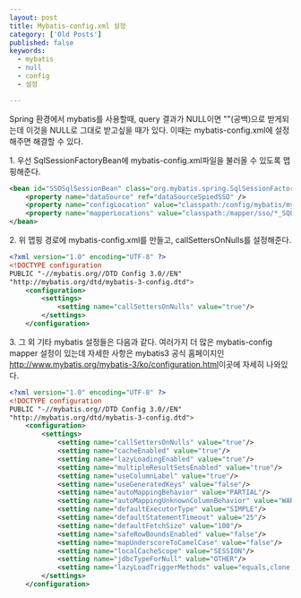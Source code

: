 ```yaml
---
layout: post
title: Mybatis-config.xml 설정
category: ['Old Posts']
published: false
keywords:
  - mybatis
  - null
  - config
  - 설정

---
```


Spring 환경에서 mybatis를 사용할때, query 결과가 NULL이면 ""(공백)으로 받게되는데 이것을 NULL로 그대로 받고싶을 때가 있다. 이때는 mybatis-config.xml에 설정해주면 해결할 수 있다.

1\. 우선 SqlSessionFactoryBean에 mybatis-config.xml파일을 불러올 수 있도록 맵핑해준다.

```xml
<bean id="SSOSqlSessionBean" class="org.mybatis.spring.SqlSessionFactoryBean">
	<property name="dataSource" ref="dataSourceSpiedSSO" />
	<property name="configLocation" value="classpath:/config/mybatis/mybatis-config.xml"></property>
	<property name="mapperLocations" value="classpath:/mapper/sso/*_SQL.xml" />
</bean>
```

2\. 위 맵핑 경로에 mybatis-config.xml를 만들고, callSettersOnNulls를 설정해준다.

```xml
<?xml version="1.0" encoding="UTF-8" ?>
<!DOCTYPE configuration
PUBLIC "-//mybatis.org//DTD Config 3.0//EN"
"http://mybatis.org/dtd/mybatis-3-config.dtd">
	<configuration>
		<settings>
    		<setting name="callSettersOnNulls" value="true"/>
		</settings>
	</configuration>
```

3\. 그 외 기타 mybatis 설정들은 다음과 같다. 여러가지 더 많은 mybatis-config mapper 설정이 있는데 자세한 사항은 mybatis3 공식 홈페이지인 <a href="https://www.mybatis.org/mybatis-3/ko/configuration.html" target="_blank">http://www.mybatis.org/mybatis-3/ko/configuration.html</a>이곳에 자세히 나와있다.

```xml
<?xml version="1.0" encoding="UTF-8" ?>
<!DOCTYPE configuration
PUBLIC "-//mybatis.org//DTD Config 3.0//EN"
"http://mybatis.org/dtd/mybatis-3-config.dtd">
	<configuration>
		<settings>
			<setting name="callSettersOnNulls" value="true"/>
			<setting name="cacheEnabled" value="true"/>
			<setting name="lazyLoadingEnabled" value="true"/>
			<setting name="multipleResultSetsEnabled" value="true"/>
			<setting name="useColumnLabel" value="true"/>
			<setting name="useGeneratedKeys" value="false"/>
			<setting name="autoMappingBehavior" value="PARTIAL"/>
			<setting name="autoMappingUnknownColumnBehavior" value="WARNING"/>
			<setting name="defaultExecutorType" value="SIMPLE"/>
			<setting name="defaultStatementTimeout" value="25"/>
			<setting name="defaultFetchSize" value="100"/>
			<setting name="safeRowBoundsEnabled" value="false"/>
			<setting name="mapUnderscoreToCamelCase" value="false"/>
			<setting name="localCacheScope" value="SESSION"/>
			<setting name="jdbcTypeForNull" value="OTHER"/>
			<setting name="lazyLoadTriggerMethods" value="equals,clone,hashCode,toString"/>
		</settings>
	</configuration>
```
